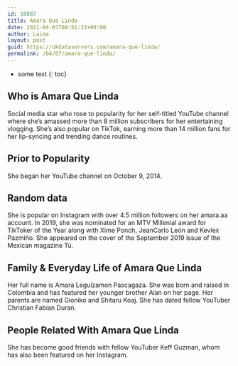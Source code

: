 ```yaml
---
id: 10887
title: Amara Que Linda
date: 2021-04-07T08:51:33+00:00
author: Laima
layout: post
guid: https://ukdataservers.com/amara-que-linda/
permalink: /04/07/amara-que-linda/
---
```


* some text
{: toc}


## Who is Amara Que Linda
                  
                  
                  
Social media star who rose to popularity for her self-titled YouTube channel where she&#8217;s amassed more than 8 million subscribers for her entertaining vlogging. She&#8217;s also popular on TikTok, earning more than 14 million fans for her lip-syncing and trending dance routines. 
                  
              
            
              
            
                
                
                
## Prior to Popularity
                  
                  
                  
She began her YouTube channel on October 9, 2014. 
                  
              
            
              
            
                
                
                
## Random data
                  
                  
                  
She is popular on Instagram with over 4.5 million followers on her amara.aa account. In 2019, she was nominated for an MTV Millenial award for TikToker of the Year along with Xime Ponch, JeanCarlo León and Kevlex Pazmiño. She appeared on the cover of the September 2019 issue of the Mexican magazine Tú. 
                  
              
            
              
            
                
                
                
## Family & Everyday Life of Amara Que Linda
                  
                  
                  
Her full name is Amara Leguízamon Pascagaza. She was born and raised in Colombia and has featured her younger brother Alan on her page. Her parents are named Gioniko and Shitaru Koaj. She has dated fellow YouTuber Christian Fabian Duran. 
                  
              
            
              
            
                
                
                
## People Related With Amara Que Linda
                  
                  
                  
She has become good friends with fellow YouTuber Keff Guzman, whom has also been featured on her Instagram.
                  
              
            
              
            
                
              
            
              
              
            
            
              
            
          
          
          